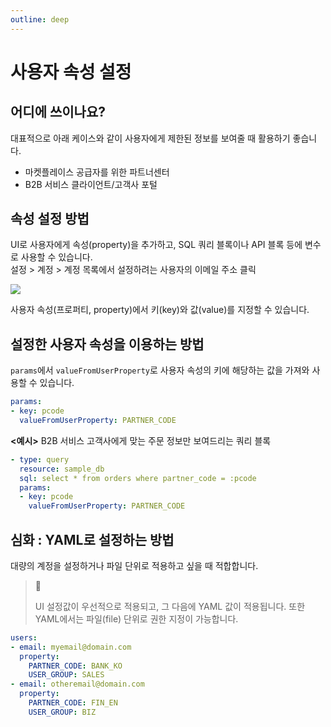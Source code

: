 ```yaml
---
outline: deep
---
```


# 사용자 속성 설정

## 어디에 쓰이나요?

대표적으로 아래 케이스와 같이 사용자에게 제한된 정보를 보여줄 때 활용하기 좋습니다.

- 마켓플레이스 공급자를 위한 파트너센터
- B2B 서비스 클라이언트/고객사 포털

## 속성 설정 방법

UI로 사용자에게 속성(property)을 추가하고, SQL 쿼리 블록이나 API 블록 등에 변수로 사용할 수 있습니다.  
설정 > 계정 > 계정 목록에서 설정하려는 사용자의 이메일 주소 클릭

![](https://files.readme.io/eadbb36-image.png)

사용자 속성(프로퍼티, property)에서 키(key)와 값(value)를 지정할 수 있습니다.

## 설정한 사용자 속성을 이용하는 방법

`params`에서 `valueFromUserProperty`로 사용자 속성의 키에 해당하는 값을 가져와 사용할 수 있습니다.

```yaml
params:
- key: pcode
  valueFromUserProperty: PARTNER_CODE
```

**<예시>** B2B 서비스 고객사에게 맞는 주문 정보만 보여드리는 쿼리 블록

```yaml
- type: query
  resource: sample_db
  sql: select * from orders where partner_code = :pcode
  params:
  - key: pcode
    valueFromUserProperty: PARTNER_CODE
```

## 심화 : YAML로 설정하는 방법

대량의 계정을 설정하거나 파일 단위로 적용하고 싶을 때 적합합니다.

> 📘 
> 
> UI 설정값이 우선적으로 적용되고, 그 다음에 YAML 값이 적용됩니다. 또한 YAML에서는 파일(file) 단위로 권한 지정이 가능합니다.

```yaml
users:
- email: myemail@domain.com
  property:
    PARTNER_CODE: BANK_KO 
    USER_GROUP: SALES
- email: otheremail@domain.com
  property:
    PARTNER_CODE: FIN_EN
    USER_GROUP: BIZ
```
